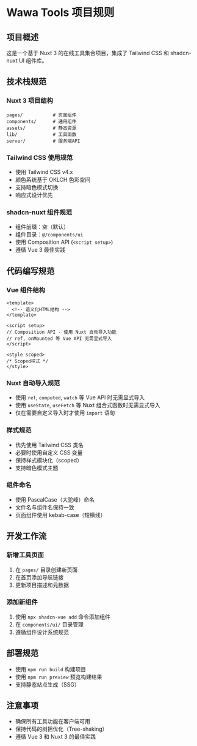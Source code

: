 # Wawa Tools 项目规则

## 项目概述
这是一个基于 Nuxt 3 的在线工具集合项目，集成了 Tailwind CSS 和 shadcn-nuxt UI 组件库。

## 技术栈规范

### Nuxt 3 项目结构
```
pages/           # 页面组件
components/      # 通用组件
assets/          # 静态资源
lib/             # 工具函数
server/          # 服务端API
```

### Tailwind CSS 使用规范
- 使用 Tailwind CSS v4.x
- 颜色系统基于 OKLCH 色彩空间
- 支持暗色模式切换
- 响应式设计优先

### shadcn-nuxt 组件规范
- 组件前缀：空（默认）
- 组件目录：`@/components/ui`
- 使用 Composition API (`<script setup>`)
- 遵循 Vue 3 最佳实践

## 代码编写规范

### Vue 组件结构
```vue
<template>
  <!-- 语义化HTML结构 -->
</template>

<script setup>
// Composition API - 使用 Nuxt 自动导入功能
// ref, onMounted 等 Vue API 无需显式导入
</script>

<style scoped>
/* Scoped样式 */
</style>
```

### Nuxt 自动导入规范
- 使用 `ref`, `computed`, `watch` 等 Vue API 时无需显式导入
- 使用 `useState`, `useFetch` 等 Nuxt 组合式函数时无需显式导入
- 仅在需要自定义导入时才使用 `import` 语句

### 样式规范
- 优先使用 Tailwind CSS 类名
- 必要时使用自定义 CSS 变量
- 保持样式模块化（scoped）
- 支持暗色模式主题

### 组件命名
- 使用 PascalCase（大驼峰）命名
- 文件名与组件名保持一致
- 页面组件使用 kebab-case（短横线）

## 开发工作流

### 新增工具页面
1. 在 `pages/` 目录创建新页面
2. 在首页添加导航链接
3. 更新项目描述和元数据

### 添加新组件
1. 使用 `npx shadcn-vue add` 命令添加组件
2. 在 `components/ui/` 目录管理
3. 遵循组件设计系统规范

## 部署规范
- 使用 `npm run build` 构建项目
- 使用 `npm run preview` 预览构建结果
- 支持静态站点生成（SSG）

## 注意事项
- 确保所有工具功能在客户端可用
- 保持代码的树摇优化（Tree-shaking）
- 遵循 Vue 3 和 Nuxt 3 的最佳实践
